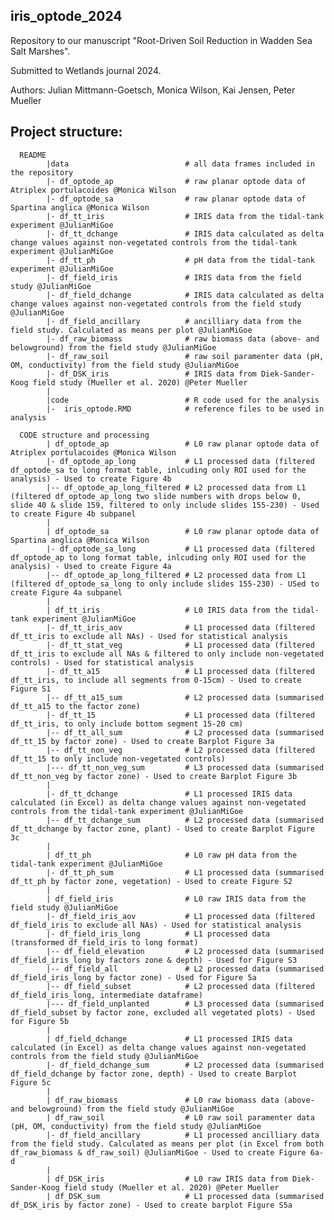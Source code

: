 ## iris_optode_2024
Repository to our manuscript "Root-Driven Soil Reduction in Wadden Sea Salt Marshes".

Submitted to Wetlands journal 2024. 

Authors: Julian Mittmann-Goetsch, Monica Wilson, Kai Jensen, Peter Mueller

## Project structure:
      README         
            |data                          # all data frames included in the repository
            |- df_optode_ap                # raw planar optode data of Atriplex portulacoides @Monica Wilson
            |- df_optode_sa                # raw planar optode data of Spartina anglica @Monica Wilson
            |- df_tt_iris                  # IRIS data from the tidal-tank experiment @JulianMiGoe
            |- df_tt_dchange               # IRIS data calculated as delta change values against non-vegetated controls from the tidal-tank experiment @JulianMiGoe
            |- df_tt_ph                    # pH data from the tidal-tank experiment @JulianMiGoe
            |- df_field_iris               # IRIS data from the field study @JulianMiGoe
            |- df_field_dchange            # IRIS data calculated as delta change values against non-vegetated controls from the field study @JulianMiGoe
            |- df_field_ancillary          # ancilliary data from the field study. Calculated as means per plot @JulianMiGoe
            |- df_raw_biomass              # raw biomass data (above- and belowground) from the field study @JulianMiGoe 
            |- df_raw_soil                 # raw soil paramenter data (pH, OM, conductivity) from the field study @JulianMiGoe 
            |- df_DSK_iris                 # IRIS data from Diek-Sander-Koog field study (Mueller et al. 2020) @Peter Mueller 
            |
            |code                          # R code used for the analysis
            |-  iris_optode.RMD            # reference files to be used in analysis

      CODE structure and processing
            | df_optode_ap                 # L0 raw planar optode data of Atriplex portulacoides @Monica Wilson
            |- df_optode_ap_long           # L1 processed data (filtered df_optode_sa to long format table, inlcuding only ROI used for the analysis) - Used to create Figure 4b
            |-- df_optode_ap_long_filtered # L2 processed data from L1 (filtered df_optode_ap_long two slide numbers with drops below 0, slide 40 & slide 159, filtered to only include slides 155-230) - Used to create Figure 4b subpanel
            |
            | df_optode_sa                 # L0 raw planar optode data of Spartina anglica @Monica Wilson
            |- df_optode_sa_long           # L1 processed data (filtered df_optode_ap to long format table, inlcuding only ROI used for the analysis) - Used to create Figure 4a
            |-- df_optode_ap_long_filtered # L2 processed data from L1 (filtered df_optode_sa_long to only include slides 155-230) - USed to create Figure 4a subpanel
            |
            | df_tt_iris                   # L0 IRIS data from the tidal-tank experiment @JulianMiGoe
            |- df_tt_iris_aov              # L1 processed data (filtered df_tt_iris to exclude all NAs) - Used for statistical analysis
            |- df_tt_stat_veg              # L1 processed data (filtered df_tt_iris to exclude all NAs & filtered to only include non-vegetated controls) - Used for statistical analysis
            |- df_tt_a15                   # L1 processed data (filtered df_tt_iris, to include all segments from 0-15cm) - Used to create Figure S1
            |-- df_tt_a15_sum              # L2 processed data (summarised df_tt_a15 to the factor zone)
            |- df_tt_15                    # L1 processed data (filtered df_tt_iris, to only include bottom segment 15-20 cm) 
            |-- df_tt_all_sum              # L2 processed data (summarised df_tt_15 by factor zone) - Used to create Barplot Figure 3a
            |-- df_tt_non_veg              # L2 processed data (filtered df_tt_15 to only include non-vegetated controls) 
            |--- df_tt_non_veg_sum         # L3 processed data (summarised df_tt_non_veg by factor zone) - Used to create Barplot Figure 3b
            |
            |- df_tt_dchange               # L1 processed IRIS data calculated (in Excel) as delta change values against non-vegetated controls from the tidal-tank experiment @JulianMiGoe
            |-- df_tt_dchange_sum          # L2 processed data (summarised df_tt_dchange by factor zone, plant) - Used to create Barplot Figure 3c
            |
            | df_tt_ph                     # L0 raw pH data from the tidal-tank experiment @JulianMiGoe
            |- df_tt_ph_sum                # L1 processed data (summarised df_tt_ph by factor zone, vegetation) - Used to create Figure S2
            |
            | df_field_iris                # L0 raw IRIS data from the field study @JulianMiGoe
            |- df_field_iris_aov           # L1 processed data (filtered df_field_iris to exclude all NAs) - Used for statistical analysis
            |- df_field_iris_long          # L1 processed data (transformed df_field_iris to long format) 
            |-- df_field_elevation         # L2 processed data (summarised df_field_iris_long by factors zone & depth) - Used for Figure S3
            |-- df_field_all               # L2 processed data (summarised df_field_iris_long by factor zone) - Used for Figure 5a
            |-- df_field_subset            # L2 processed data (filtered df_field_iris_long, intermediate dataframe) 
            |--- df_field_unplanted        # L3 processed data (summarised df_field_subset by factor zone, excluded all vegetated plots) - Used for Figure 5b
            |
            | df_field_dchange             # L1 processed IRIS data calculated (in Excel) as delta change values against non-vegetated controls from the field study @JulianMiGoe
            |- df_field_dchange_sum        # L2 processed data (summarised df_field_dchange by factor zone, depth) - Used to create Barplot Figure 5c
            |
            | df_raw_biomass               # L0 raw biomass data (above- and belowground) from the field study @JulianMiGoe 
            | df_raw_soil                  # L0 raw soil paramenter data (pH, OM, conductivity) from the field study @JulianMiGoe 
            |- df_field_ancillary          # L1 processed ancilliary data from the field study. Calculated as means per plot (in Excel from both df_raw_biomass & df_raw_soil) @JulianMiGoe - Used to create Figure 6a-d
            |
            | df_DSK_iris                  # L0 raw IRIS data from Diek-Sander-Koog field study (Mueller et al. 2020) @Peter Mueller 
            | df_DSK_sum                   # L1 processed data (summarised df_DSK_iris by factor zone) - Used to create barplot Figure S5a
            

